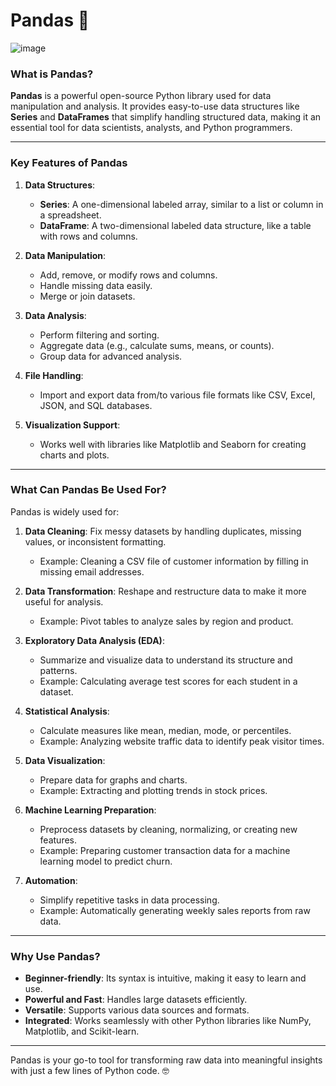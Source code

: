 # Pandas 🐼

![image](https://github.com/user-attachments/assets/b59b5f61-99f1-4055-9739-961aeccec773)


### What is Pandas?

**Pandas** is a powerful open-source Python library used for data manipulation and analysis. It provides easy-to-use data structures like **Series** and **DataFrames** that simplify handling structured data, making it an essential tool for data scientists, analysts, and Python programmers.

---

### Key Features of Pandas

1. **Data Structures**:
   - **Series**: A one-dimensional labeled array, similar to a list or column in a spreadsheet.
   - **DataFrame**: A two-dimensional labeled data structure, like a table with rows and columns.

2. **Data Manipulation**:
   - Add, remove, or modify rows and columns.
   - Handle missing data easily.
   - Merge or join datasets.

3. **Data Analysis**:
   - Perform filtering and sorting.
   - Aggregate data (e.g., calculate sums, means, or counts).
   - Group data for advanced analysis.

4. **File Handling**:
   - Import and export data from/to various file formats like CSV, Excel, JSON, and SQL databases.

5. **Visualization Support**:
   - Works well with libraries like Matplotlib and Seaborn for creating charts and plots.

---

### What Can Pandas Be Used For?

Pandas is widely used for:
1. **Data Cleaning**: Fix messy datasets by handling duplicates, missing values, or inconsistent formatting.
   - Example: Cleaning a CSV file of customer information by filling in missing email addresses.

2. **Data Transformation**: Reshape and restructure data to make it more useful for analysis.
   - Example: Pivot tables to analyze sales by region and product.

3. **Exploratory Data Analysis (EDA)**:
   - Summarize and visualize data to understand its structure and patterns.
   - Example: Calculating average test scores for each student in a dataset.

4. **Statistical Analysis**:
   - Calculate measures like mean, median, mode, or percentiles.
   - Example: Analyzing website traffic data to identify peak visitor times.

5. **Data Visualization**:
   - Prepare data for graphs and charts.
   - Example: Extracting and plotting trends in stock prices.

6. **Machine Learning Preparation**:
   - Preprocess datasets by cleaning, normalizing, or creating new features.
   - Example: Preparing customer transaction data for a machine learning model to predict churn.

7. **Automation**:
   - Simplify repetitive tasks in data processing.
   - Example: Automatically generating weekly sales reports from raw data.

---

### Why Use Pandas?

- **Beginner-friendly**: Its syntax is intuitive, making it easy to learn and use.
- **Powerful and Fast**: Handles large datasets efficiently.
- **Versatile**: Supports various data sources and formats.
- **Integrated**: Works seamlessly with other Python libraries like NumPy, Matplotlib, and Scikit-learn.

---

Pandas is your go-to tool for transforming raw data into meaningful insights with just a few lines of Python code. 🤓
